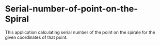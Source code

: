 # Serial-number-of-point-on-the-Spiral

This application calculating serial number of the point on the spirale for the given 
coordinates of that point.

